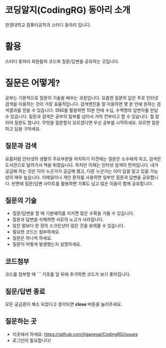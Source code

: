 # 코딩알지(CodingRG) 동아리 소개
한경대학교 컴퓨터공학과 스터디 동아리 입니다.

# 활용
스터디 동아리 회원들의 코드와 질문/답변을 공유하는 곳입니다.

# 질문은 어떻게?
공부는 기본적으로 질문의 기술을 배우는 과정입니다. 
요즘엔 질문의 답은 주로 인터넷 검색을 이용하는 것이 가장 효율적입니다. 
검색엔진을 잘 이용하면 몇 분 안에 원하는 검색결과를 얻을 수 있습니다. 
SNS를 활용하면 10분 안에 수십, 수백명의 답변자를 만날 수 있습니다. 
질문과 검색은 공부의 일부를 넘어서 거의 전부라고 할 수 있습니다. 
뭘 알아야 질문도 합니다.
무엇을 질문할지 모르겠다면 우선 공부를 시작하세요.
모르면 질문하고 답을 구하세요.

## 질문과 검색
요즘처럼 인터넷의 생활의 주요부분을 차지하기 이전에는 질문은 소수에게 하고,
검색은 도서관으로 달려가서 책을 뒤졌습니다.
하지만 이제는 인터넷 검색이 먼저입니다. 
내가 궁금해 하는 것은 이미 누군가가 궁금해 했고, 다른 누군가는 이미 답을 알고 있을 가능성이 매우 높습니다.
이메일이나 개인 문자를 사용하면 일부만 질문과 답변을 공유합니다. 
반면에 질문/답변 사이트를 활용하면 기록도 남고 많은 이들이 함께 공유합니다. 

## 질문의 기술
* 질문/답변을 할 때 기본예의를 지키면 많은 수확을 거둘 수 있습니다. 
* 질문과 답변을 삭제하면 서로의 노고가 사라집니다.
* 많은 말보다 한 장의 스크린샷이 많은 것을 보여줄 수 있습니다.
* 필요한 코드는 첨부하세요.
* 질문은 하나씩 하세요.
* 질문이 어떻게 발생했는지 설명하세요.

## 코드첨부
코드를 첨부할 때 ``` 기호를 앞 뒤에 추가하면 코드가 보기 좋아집니다.

## 질문/답변 종료
모든 궁금증이 해소 되었다고 생각되면 __close__ 버튼을 눌러주세요.

## 질문하는 곳
* 이곳에서 하세요: https://github.com/liganega/CodingRG/issues
* 로그인이 필요합니다!
